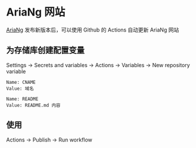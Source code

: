 # AriaNg 网站

[AriaNg](https://github.com/mayswind/AriaNg/releases) 发布新版本后，可以使用 Github 的 Actions 自动更新 AriaNg 网站

## 为存储库创建配置变量

Settings -> Secrets and variables -> Actions -> Variables -> New repository variable

```
Name: CNAME
Value: 域名
```

```
Name: README
Value: README.md 内容
```

## 使用

Actions -> Publish -> Run workflow
